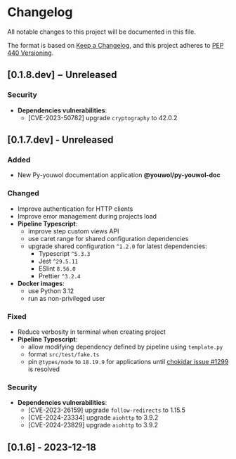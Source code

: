 <!--
  formatted using prettier inside ./doc (see TG-1998):
  cd doc && yarn && yarn prettier --write --tab-width=4 ../CHANGELOG.md

  All lines with an heading of second level must match the following regex, with the captured match a valid PEP 440 version string :
      /^## \[(.*)\] − (?:(?:Unreleased)|(?:\d\d\d\d-\d\d-\d\d))$/
  Additionally the first one of these lines is updated or created by the script `version_management.py`, and its version must be the
  current version as declared in pyproject.toml
-->

# Changelog

All notable changes to this project will be documented in this file.

The format is based on [Keep a Changelog](https://keepachangelog.com/en/1.1.0/),
and this project adheres to [PEP 440 Versioning](https://peps.python.org/pep-0440/).

## [0.1.8.dev] − Unreleased

### Security

-   **Dependencies vulnerabilities**:
    -   [CVE-2023-50782] upgrade `cryptography` to 42.0.2 <!-- TG-2049 -->

## [0.1.7.dev] - Unreleased

### Added

-   New Py-youwol documentation application **@youwol/py-youwol-doc** <!-- TG-1923, TG-1924, TG-1925, TG-1951, TG-1952, TG-1961 -->

### Changed

-   Improve authentication for HTTP clients <!-- TG-1874 -->
-   Improve error management during projects load <!-- TG-1878 -->
-   **Pipeline Typescript**:
    -   improve step custom views API <!-- TG-1862 -->
    -   use caret range for shared configuration dependencies <!-- TG-1912 -->
    -   upgrade shared configuration `^1.2.0` for latest dependencies: <!-- TG-1954, TG-1980 -->
        -   Typescript `^5.3.3`
        -   Jest `^29.5.11`
        -   ESlint `8.56.0`
        -   Prettier `^3.2.4`
-   **Docker images**:
    -   use Python 3.12 <!-- TG-1848, TG-1850 -->
    -   run as non-privileged user <!-- TG-1957 -->

### Fixed

-   Reduce verbosity in terminal when creating project <!-- TG-1735 -->
-   **Pipeline Typescript**:
    -   allow modifying dependency defined by pipeline using `template.py` <!-- TG-1911 -->
    -   format `src/test/fake.ts` <!-- TG-1706 -->
    -   pin `@types/node` to `18.19.9`
        for applications until [chokidar issue #1299](https://github.com/paulmillr/chokidar/issues/1299) is resolved <!-- TG-1983 -->

### Security

-   **Dependencies vulnerabilities**:
    -   [CVE-2023-26159] upgrade `follow-redirects` to 1.15.5 <!-- TG-1906 -->
    -   [CVE-2024-23334] upgrade `aiohttp` to 3.9.2 <!-- TG-1984 -->
    -   [CVE-2024-23829] upgrade `aiohttp` to 3.9.2 <!-- TG-1984 -->

<!-- Not worthy of inclusion
TG-1881
TG-1889
TG-1949
TG-1960
TG-1962
TG-1963
TG-1981
TG-2021
-->

## [0.1.6] - 2023-12-18
